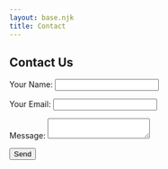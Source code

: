 ```yaml
---
layout: base.njk
title: Contact
---
```


<h2>Contact Us</h2>

<form name="contact" method="POST" data-netlify="true">
  <p>
    <label for="name">Your Name:</label>
    <input type="text" id="name" name="name" required />
  </p>
  <p>
    <label for="email">Your Email:</label>
    <input type="email" id="email" name="email" required />
  </p>
  <p>
    <label for="message">Message:</label>
    <textarea id="message" name="message" required></textarea>
  </p>
  <p>
    <button type="submit">Send</button>
  </p>
</form>

